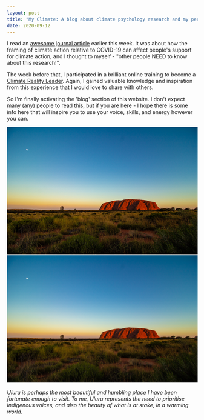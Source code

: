 ```yaml
---
layout: post
title: "My Climate: A blog about climate psychology research and my personal climate actions"
date: 2020-09-12
---
```


I read an <a href="https://www.sciencedirect.com/science/article/pii/S027249442030387X">awesome journal article</a> earlier this week. It was about how the framing of climate action relative to COVID-19 can affect people's support for climate action, and I thought to myself - "other people NEED to know about this research!".

The week before that, I participated in a brilliant online training to become a <a href="https://www.climaterealityglobaltraining.com/">Climate Reality Leader</a>. Again, I gained valuable knowledge and inspiration from this experience that I would love to share with others.

So I'm finally activating the 'blog' section of this website. I don't expect many (any) people to read this, but if you are here - I hope there is some info here that will inspire you to use your voice, skills, and energy however you can. 

<img src="/_posts/images/ondrej-machart-uluru_.5.png" alt="Uluru by Ondrej Machart"/>

<img src="https://github.com/belindaxie/belindaxie.github.io/blob/belindaxie-blog-in-progress-crl/_posts/ondrej-machart-uluru.jpg" alt="Uluru by Ondrej Machart"/>

*Uluru is perhaps the most beautiful and humbling place I have been fortunate enough to visit. To me, Uluru represents the need to prioritise Indigenous voices, and also the beauty of what is at stake, in a warming world.*
